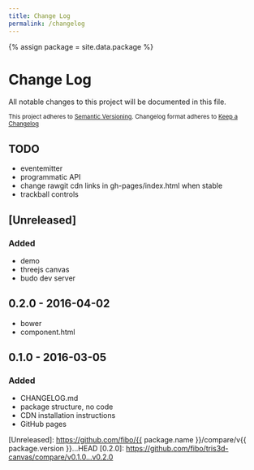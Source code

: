 ```yaml
---
title: Change Log
permalink: /changelog
---
```


{% assign package = site.data.package %}

# Change Log

All notable changes to this project will be documented in this file.

<sub>This project adheres to [Semantic Versioning](http://semver.org/).
Changelog format adheres to [Keep a Changelog](http://keepachangelog.com/)</sub>

## TODO

- eventemitter
- programmatic API
- change rawgit cdn links in gh-pages/index.html when stable
- trackball controls

## [Unreleased]
### Added
- demo
- threejs canvas
- budo dev server

## **0.2.0** - 2016-04-02
- bower
- component.html

## **0.1.0** - 2016-03-05
### Added
- CHANGELOG.md
- package structure, no code
- CDN installation instructions
- GitHub pages

[Unreleased]: https://github.com/fibo/{{ package.name }}/compare/v{{ package.version }}...HEAD
[0.2.0]: https://github.com/fibo/tris3d-canvas/compare/v0.1.0...v0.2.0
